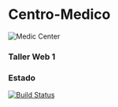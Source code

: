 # Centro-Medico 

![Medic Center](logo3.png)

### Taller Web 1

### Estado

[![Build Status](https://travis-ci.org/ignacrescenzo/centro-medico.svg?branch=master)](https://travis-ci.org/ignacrescenzo/centro-medico)
